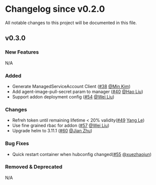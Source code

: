 # Changelog since v0.2.0
All notable changes to this project will be documented in this file.

## v0.3.0

### New Features
N/A

### Added
* Generate ManagedServiceAccount Client ([#38](https://github.com/open-cluster-management-io/managed-serviceaccount/pull/38) [@Min Kim](https://github.com/yue9944882))
* Add agent-image-pull-secret param to manager ([#40](https://github.com/open-cluster-management-io/managed-serviceaccount/pull/40) [@Hao Liu](https://github.com/TheRealHaoLiu))
* Support addon deployment config ([#54](https://github.com/open-cluster-management-io/managed-serviceaccount/pull/54) [@Wei Liu](https://github.com/skeeey))


### Changes
* Refreh token until remaining lifetime < 20% validity([#49](https://github.com/open-cluster-management-io/managed-serviceaccount/pull/49) [Yang Le](https://github.com/elgnay))
* Use fine grained rbac for addon ([#57](https://github.com/open-cluster-management-io/managed-serviceaccount/pull/57) [@Wei Liu](https://github.com/skeeey))
* Upgrade helm to 3.11.1 ([#60](https://github.com/open-cluster-management-io/managed-serviceaccount/pull/60) [@Jian Zhu](https://github.com/zhujian7))


### Bug Fixes
* Quick restart container when hubconfig changed([#55](https://github.com/open-cluster-management-io/managed-serviceaccount/pull/55) [@xuezhaojun](https://github.com/xuezhaojun))

### Removed & Deprecated
N/A
